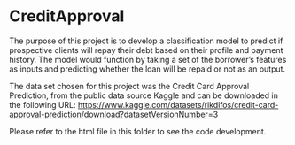 # CreditApproval

The purpose of this project is to develop a classification model to predict if prospective clients will repay their debt based on their profile and payment history. The model would function by taking a set of the borrower’s features as inputs and predicting whether the loan will be repaid or not as an output.

The data set chosen for this project was the Credit Card Approval Prediction, from the public data source Kaggle and can be downloaded in the following URL: https://www.kaggle.com/datasets/rikdifos/credit-card-approval-prediction/download?datasetVersionNumber=3

Please refer to the html file in this folder to see the code development.
